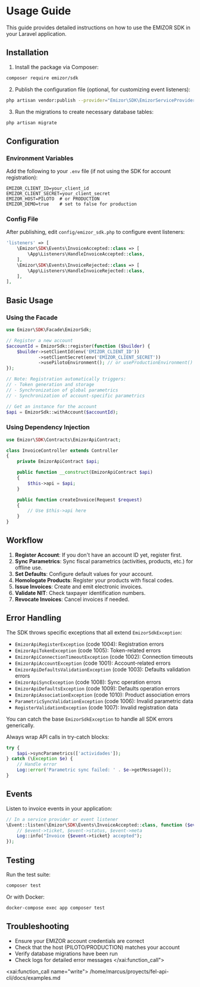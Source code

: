 # Usage Guide

This guide provides detailed instructions on how to use the EMIZOR SDK in your Laravel application.

## Installation

1. Install the package via Composer:

```bash
composer require emizor/sdk
```

2. Publish the configuration file (optional, for customizing event listeners):

```bash
php artisan vendor:publish --provider="Emizor\SDK\EmizorServiceProvider"
```

3. Run the migrations to create necessary database tables:

```bash
php artisan migrate
```

## Configuration

### Environment Variables

Add the following to your `.env` file (if not using the SDK for account registration):

```env
EMIZOR_CLIENT_ID=your_client_id
EMIZOR_CLIENT_SECRET=your_client_secret
EMIZOR_HOST=PILOTO  # or PRODUCTION
EMIZOR_DEMO=true    # set to false for production
```

### Config File

After publishing, edit `config/emizor_sdk.php` to configure event listeners:

```php
'listeners' => [
    \Emizor\SDK\Events\InvoiceAccepted::class => [
        \App\Listeners\HandleInvoiceAccepted::class,
    ],
    \Emizor\SDK\Events\InvoiceRejected::class => [
        \App\Listeners\HandleInvoiceRejected::class,
    ],
],
```

## Basic Usage

### Using the Facade

```php
use Emizor\SDK\Facade\EmizorSdk;

// Register a new account
$accountId = EmizorSdk::register(function ($builder) {
    $builder->setClientId(env('EMIZOR_CLIENT_ID'))
            ->setClientSecret(env('EMIZOR_CLIENT_SECRET'))
            ->usePilotoEnvironment(); // or useProductionEnvironment()
});

// Note: Registration automatically triggers:
// - Token generation and storage
// - Synchronization of global parametrics
// - Synchronization of account-specific parametrics

// Get an instance for the account
$api = EmizorSdk::withAccount($accountId);
```

### Using Dependency Injection

```php
use Emizor\SDK\Contracts\EmizorApiContract;

class InvoiceController extends Controller
{
    private EmizorApiContract $api;

    public function __construct(EmizorApiContract $api)
    {
        $this->api = $api;
    }

    public function createInvoice(Request $request)
    {
        // Use $this->api here
    }
}
```

## Workflow

1. **Register Account**: If you don't have an account ID yet, register first.
2. **Sync Parametrics**: Sync fiscal parametrics (activities, products, etc.) for offline use.
3. **Set Defaults**: Configure default values for your account.
4. **Homologate Products**: Register your products with fiscal codes.
5. **Issue Invoices**: Create and emit electronic invoices.
6. **Validate NIT**: Check taxpayer identification numbers.
7. **Revocate Invoices**: Cancel invoices if needed.

## Error Handling

The SDK throws specific exceptions that all extend `EmizorSdkException`:

- `EmizorApiRegisterException` (code 1004): Registration errors
- `EmizorApiTokenException` (code 1005): Token-related errors
- `EmizorApiConnectionTimeoutException` (code 1002): Connection timeouts
- `EmizorApiAccountException` (code 1001): Account-related errors
- `EmizorApiDefaultsValidationException` (code 1003): Defaults validation errors
- `EmizorApiSyncException` (code 1008): Sync operation errors
- `EmizorApiDefaultsException` (code 1009): Defaults operation errors
- `EmizorApiAssociationException` (code 1010): Product association errors
- `ParametricSyncValidationException` (code 1006): Invalid parametric data
- `RegisterValidationException` (code 1007): Invalid registration data

You can catch the base `EmizorSdkException` to handle all SDK errors generically.

Always wrap API calls in try-catch blocks:

```php
try {
    $api->syncParametrics(['actividades']);
} catch (\Exception $e) {
    // Handle error
    Log::error('Parametric sync failed: ' . $e->getMessage());
}
```

## Events

Listen to invoice events in your application:

```php
// In a service provider or event listener
\Event::listen(\Emizor\SDK\Events\InvoiceAccepted::class, function ($event) {
    // $event->ticket, $event->status, $event->meta
    Log::info("Invoice {$event->ticket} accepted");
});
```

## Testing

Run the test suite:

```bash
composer test
```

Or with Docker:

```bash
docker-compose exec app composer test
```

## Troubleshooting

- Ensure your EMIZOR account credentials are correct
- Check that the host (PILOTO/PRODUCTION) matches your account
- Verify database migrations have been run
- Check logs for detailed error messages</content>
</xai:function_call"> 

<xai:function_call name="write">
<parameter name="filePath">/home/marcus/proyects/fel-api-cli/docs/examples.md